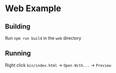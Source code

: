 # Web Example

## Building

Run `npm run build` in the `web` directory

## Running

Right click `bin/index.html` -> `Open With...` -> `Preview`